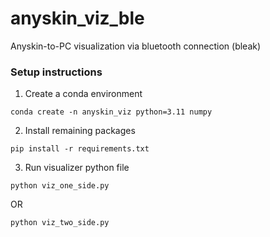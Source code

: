 # anyskin_viz_ble
Anyskin-to-PC visualization via bluetooth connection (bleak)

### Setup instructions
1. Create a conda environment

```
conda create -n anyskin_viz python=3.11 numpy
```

2. Install remaining packages
```
pip install -r requirements.txt
```

3. Run visualizer python file
```
python viz_one_side.py
```
OR
```
python viz_two_side.py

